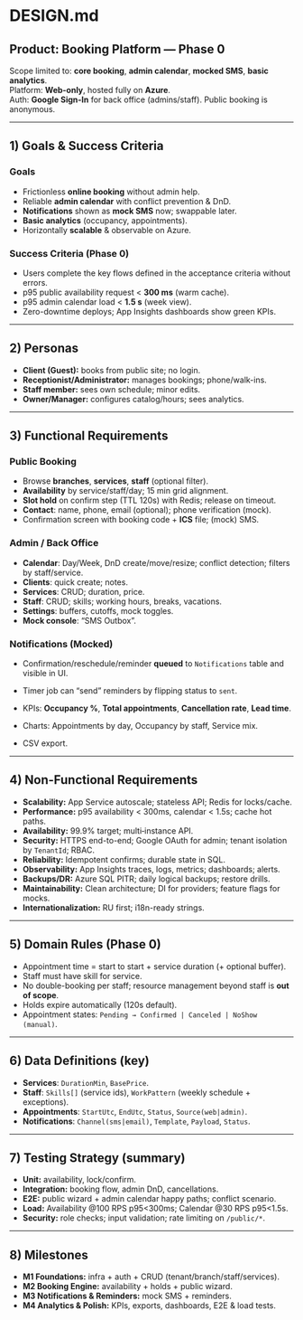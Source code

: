 # DESIGN.md

## Product: Booking Platform — **Phase 0**

Scope limited to: **core booking**, **admin calendar**, **mocked SMS**, **basic analytics**.  
Platform: **Web-only**, hosted fully on **Azure**.  
Auth: **Google Sign-In** for back office (admins/staff). Public booking is anonymous.

---

## 1) Goals & Success Criteria

### Goals
- Frictionless **online booking** without admin help.
- Reliable **admin calendar** with conflict prevention & DnD.
- **Notifications** shown as **mock SMS** now; swappable later.
- **Basic analytics** (occupancy, appointments).
- Horizontally **scalable** & observable on Azure.

### Success Criteria (Phase 0)
- Users complete the key flows defined in the acceptance criteria without errors.
- p95 public availability request < **300 ms** (warm cache).
- p95 admin calendar load < **1.5 s** (week view).
- Zero-downtime deploys; App Insights dashboards show green KPIs.

---

## 2) Personas

- **Client (Guest):** books from public site; no login.
- **Receptionist/Administrator:** manages bookings; phone/walk-ins.
- **Staff member:** sees own schedule; minor edits.
- **Owner/Manager:** configures catalog/hours; sees analytics.

---

## 3) Functional Requirements

### Public Booking
- Browse **branches**, **services**, **staff** (optional filter).
- **Availability** by service/staff/day; 15 min grid alignment.
- **Slot hold** on confirm step (TTL 120s) with Redis; release on timeout.
- **Contact**: name, phone, email (optional); phone verification (mock).
- Confirmation screen with booking code + **ICS** file; (mock) SMS.

### Admin / Back Office
- **Calendar**: Day/Week, DnD create/move/resize; conflict detection; filters by staff/service.
- **Clients**: quick create; notes.
- **Services**: CRUD; duration, price.
- **Staff**: CRUD; skills; working hours, breaks, vacations.
- **Settings**: buffers, cutoffs, mock toggles.
- **Mock console**: “SMS Outbox”.

### Notifications (Mocked)
- Confirmation/reschedule/reminder **queued** to `Notifications` table and visible in UI.
- Timer job can “send” reminders by flipping status to `sent`.

- KPIs: **Occupancy %**, **Total appointments**, **Cancellation rate**, **Lead time**.
- Charts: Appointments by day, Occupancy by staff, Service mix.
- CSV export.

---

## 4) Non-Functional Requirements

- **Scalability:** App Service autoscale; stateless API; Redis for locks/cache.
- **Performance:** p95 availability < 300ms, calendar < 1.5s; cache hot paths.
- **Availability:** 99.9% target; multi‑instance API.
- **Security:** HTTPS end-to-end; Google OAuth for admin; tenant isolation by `TenantId`; RBAC.
- **Reliability:** Idempotent confirms; durable state in SQL.
- **Observability:** App Insights traces, logs, metrics; dashboards; alerts.
- **Backups/DR:** Azure SQL PITR; daily logical backups; restore drills.
- **Maintainability:** Clean architecture; DI for providers; feature flags for mocks.
- **Internationalization:** RU first; i18n-ready strings.

---

## 5) Domain Rules (Phase 0)

- Appointment time = start to start + service duration (+ optional buffer).
- Staff must have skill for service.
- No double-booking per staff; resource management beyond staff is **out of scope**.
- Holds expire automatically (120s default).
- Appointment states: `Pending → Confirmed | Canceled | NoShow (manual)`.

---

## 6) Data Definitions (key)

- **Services**: `DurationMin`, `BasePrice`.
- **Staff**: `Skills[]` (service ids), `WorkPattern` (weekly schedule + exceptions).
- **Appointments**: `StartUtc`, `EndUtc`, `Status`, `Source(web|admin)`.
- **Notifications**: `Channel(sms|email)`, `Template`, `Payload`, `Status`.

---

## 7) Testing Strategy (summary)

- **Unit:** availability, lock/confirm.
- **Integration:** booking flow, admin DnD, cancellations.
- **E2E:** public wizard + admin calendar happy paths; conflict scenario.
- **Load:** Availability @100 RPS p95<300ms; Calendar @30 RPS p95<1.5s.
- **Security:** role checks; input validation; rate limiting on `/public/*`.

---

## 8) Milestones

- **M1 Foundations:** infra + auth + CRUD (tenant/branch/staff/services).
- **M2 Booking Engine:** availability + holds + public wizard.
- **M3 Notifications & Reminders:** mock SMS + reminders.
- **M4 Analytics & Polish:** KPIs, exports, dashboards, E2E & load tests.
